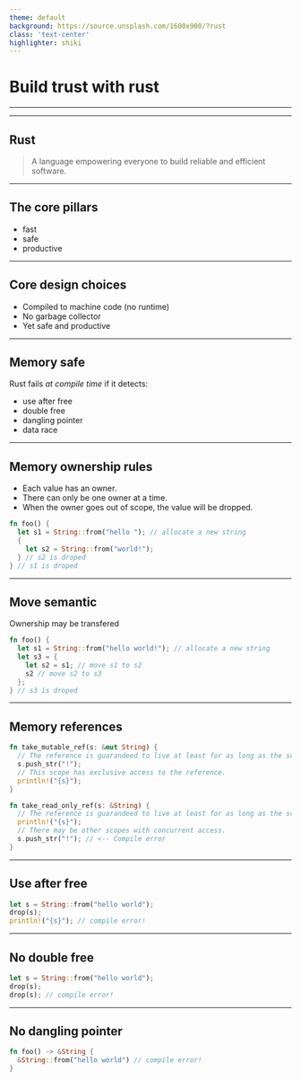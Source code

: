 ```yaml
---
theme: default
background: https://source.unsplash.com/1600x900/?rust
class: 'text-center'
highlighter: shiki
---
```


<style>
@import 'https://maxcdn.bootstrapcdn.com/font-awesome/4.7.0/css/font-awesome.min.css';
</style>

# Build trust with rust

---

<!-- TODO presentation slide -->

---

## Rust

> A language empowering everyone to build reliable and efficient software.

---

## The core pillars

* fast
* safe
* productive

---

## Core design choices

* Compiled to machine code (no runtime)
* No garbage collector
* Yet safe and productive

---

## Memory safe

Rust fails *at compile time* if it detects:

* use after free
* double free
* dangling pointer
* data race

---

## Memory ownership rules

* Each value has an owner.
* There can only be one owner at a time.
* When the owner goes out of scope, the value will be dropped.

```rust
fn foo() {
  let s1 = String::from("hello "); // allocate a new string
  { 
    let s2 = String::from("world!");
  } // s2 is droped
} // s1 is droped
```

<!--
* Quick intro to the presented rust syntax
* Introduce the concept of "scope"
* The compiler automatically injects deallocation code.
-->

---

## Move semantic

Ownership may be transfered

```rust
fn foo() {
  let s1 = String::from("hello world!"); // allocate a new string
  let s3 = { 
    let s2 = s1; // move s1 to s2
    s2 // move s2 to s3
  };
} // s3 is droped
```
---

## Memory references

```rust
fn take_mutable_ref(s: &mut String) {
  // The reference is guarandeed to live at least for as long as the scope.
  s.push_str("!");
  // This scope has exclusive access to the reference.
  println!("{s}");
}

fn take_read_only_ref(s: &String) {
  // The reference is guarandeed to live at least for as long as the scope.
  println!("{s}");
  // There may be other scopes with concurrent access. 
  s.push_str("!"); // <-- Compile error
}
```

---

## Use after free

```rust
let s = String::from("hello world");
drop(s);
println!("{s}"); // compile error!
```

---

## No double free

```rust
let s = String::from("hello world"); 
drop(s);
drop(s); // compile error! 
```

---

## No dangling pointer

```rust
fn foo() -> &String {
  &String::from("hello world") // compile error!
}
```

<!-- memory management mistakes are compile-time error -->
